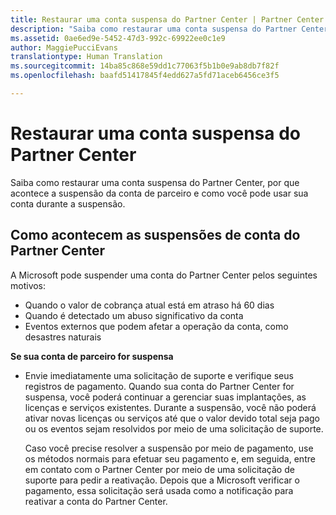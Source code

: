 ```yaml
---
title: Restaurar uma conta suspensa do Partner Center | Partner Center
description: "Saiba como restaurar uma conta suspensa do Partner Center, por que acontece a suspensão da conta de parceiro e como você pode usar sua conta durante a suspensão."
ms.assetid: 0ae6ed9e-5452-47d3-992c-69922ee0c1e9
author: MaggiePucciEvans
translationtype: Human Translation
ms.sourcegitcommit: 14ba85c868e59dd1c77063f5b1b0e9ab8db7f82f
ms.openlocfilehash: baafd51417845f4edd627a5fd71aceb6456ce3f5

---
```


# Restaurar uma conta suspensa do Partner Center


Saiba como restaurar uma conta suspensa do Partner Center, por que acontece a suspensão da conta de parceiro e como você pode usar sua conta durante a suspensão.

## <a href="" id="suspendedpartnercenteraccounts"></a>Como acontecem as suspensões de conta do Partner Center


A Microsoft pode suspender uma conta do Partner Center pelos seguintes motivos:

-   Quando o valor de cobrança atual está em atraso há 60 dias
-   Quando é detectado um abuso significativo da conta
-   Eventos externos que podem afetar a operação da conta, como desastres naturais

**Se sua conta de parceiro for suspensa**

-   Envie imediatamente uma solicitação de suporte e verifique seus registros de pagamento. Quando sua conta do Partner Center for suspensa, você poderá continuar a gerenciar suas implantações, as licenças e serviços existentes. Durante a suspensão, você não poderá ativar novas licenças ou serviços até que o valor devido total seja pago ou os eventos sejam resolvidos por meio de uma solicitação de suporte.

    Caso você precise resolver a suspensão por meio de pagamento, use os métodos normais para efetuar seu pagamento e, em seguida, entre em contato com o Partner Center por meio de uma solicitação de suporte para pedir a reativação. Depois que a Microsoft verificar o pagamento, essa solicitação será usada como a notificação para reativar a conta do Partner Center.

 

 






<!--HONumber=Nov16_HO4-->


